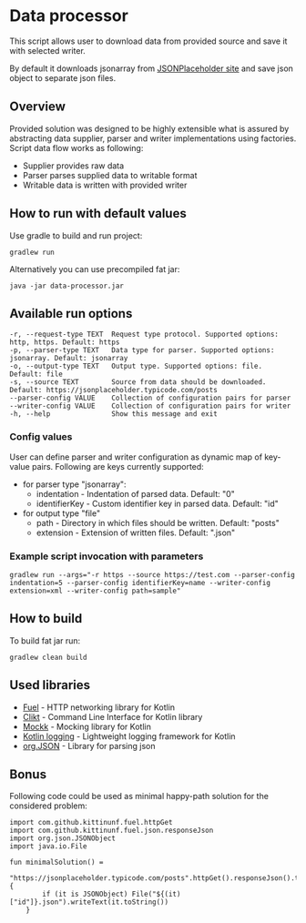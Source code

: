 # Data processor
This script allows user to download data from provided source and save it with selected writer.

By default it downloads jsonarray from [JSONPlaceholder site](https://jsonplaceholder.typicode.com/) and save json object to separate json files.

## Overview
Provided solution was designed to be highly extensible what is assured by abstracting data supplier, parser and writer implementations using factories.
Script data flow works as following:
* Supplier provides raw data
* Parser parses supplied data to writable format
* Writable data is written with provided writer
    
## How to run with default values
Use gradle to build and run project:

    gradlew run
    
Alternatively you can use precompiled fat jar:

    java -jar data-processor.jar

## Available run options

    -r, --request-type TEXT  Request type protocol. Supported options: http, https. Default: https
    -p, --parser-type TEXT   Data type for parser. Supported options: jsonarray. Default: jsonarray
    -o, --output-type TEXT   Output type. Supported options: file. Default: file
    -s, --source TEXT        Source from data should be downloaded. Default: https://jsonplaceholder.typicode.com/posts
    --parser-config VALUE    Collection of configuration pairs for parser
    --writer-config VALUE    Collection of configuration pairs for writer
    -h, --help               Show this message and exit

### Config values
User can define parser and writer configuration as dynamic map of key-value pairs. 
Following are keys currently supported:
* for parser type "jsonarray":
    * indentation - Indentation of parsed data. Default: "0"
    * identifierKey - Custom identifier key in parsed data. Default: "id"
* for output type "file"
    * path - Directory in which files should be written. Default: "posts"
    * extension - Extension of written files. Default: ".json"
    
### Example script invocation with parameters
    
    gradlew run --args="-r https --source https://test.com --parser-config indentation=5 --parser-config identifierKey=name --writer-config extension=xml --writer-config path=sample"
    
## How to build
To build fat jar run:
    
    gradlew clean build

## Used libraries
* [Fuel](https://fuel.gitbook.io/documentation/) - HTTP networking library for Kotlin
* [Clikt](https://ajalt.github.io/clikt/) - Command Line Interface for Kotlin library 
* [Mockk](https://mockk.io/) - Mocking library for Kotlin
* [Kotlin logging](https://github.com/MicroUtils/kotlin-logging) - Lightweight logging framework for Kotlin
* [org.JSON](https://www.json.org/) - Library for parsing json

## Bonus
Following code could be used as minimal happy-path solution for the considered problem:

    import com.github.kittinunf.fuel.httpGet
    import com.github.kittinunf.fuel.json.responseJson
    import org.json.JSONObject
    import java.io.File
    
    fun minimalSolution() =
        "https://jsonplaceholder.typicode.com/posts".httpGet().responseJson().third.get().array().forEach {
            if (it is JSONObject) File("${(it)["id"]}.json").writeText(it.toString())
        }
